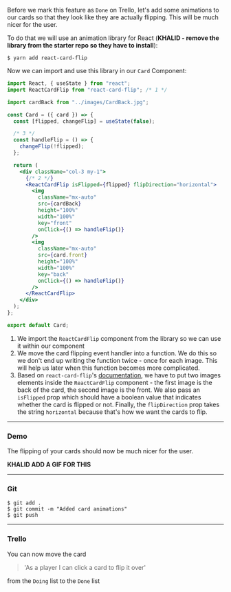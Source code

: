 Before we mark this feature as `Done` on Trello, let's add some animations to our cards so that they look like they are actually flipping. This will be much nicer for the user.

To do that we will use an animation library for React (**KHALID - remove the library from the starter repo so they have to install**):

```shell
$ yarn add react-card-flip
```

Now we can import and use this library in our `Card` Component:

```jsx
import React, { useState } from "react";
import ReactCardFlip from "react-card-flip"; /* 1 */

import cardBack from "../images/CardBack.jpg";

const Card = ({ card }) => {
  const [flipped, changeFlip] = useState(false);

  /* 3 */
  const handleFlip = () => {
    changeFlip(!flipped);
  };

  return (
    <div className="col-3 my-1">
      {/* 2 */}
      <ReactCardFlip isFlipped={flipped} flipDirection="horizontal">
        <img
          className="mx-auto"
          src={cardBack}
          height="100%"
          width="100%"
          key="front"
          onClick={() => handleFlip()}
        />
        <img
          className="mx-auto"
          src={card.front}
          height="100%"
          width="100%"
          key="back"
          onClick={() => handleFlip()}
        />
      </ReactCardFlip>
    </div>
  );
};

export default Card;
```

1. We import the `ReactCardFlip` component from the library so we can use it within our component
2. We move the card flipping event handler into a function. We do this so we don't end up writing the function twice - once for each image. This will help us later when this function becomes more complicated.
3. Based on `react-card-flip`'s [documentation](https://www.npmjs.com/package/react-card-flip), we have to put two images elements inside the `ReactCardFlip` component - the first image is the back of the card, the second image is the front. We also pass an `isFlipped` prop which should have a boolean value that indicates whether the card is flipped or not. Finally, the `flipDirection` prop takes the string `horizontal` because that's how we want the cards to flip.

---

### Demo

The flipping of your cards should now be much nicer for the user.

**KHALID ADD A GIF FOR THIS**

---

### Git

```shell
$ git add .
$ git commit -m "Added card animations"
$ git push
```

---

### Trello

You can now move the card

> 'As a player I can click a card to flip it over'

from the `Doing` list to the `Done` list

